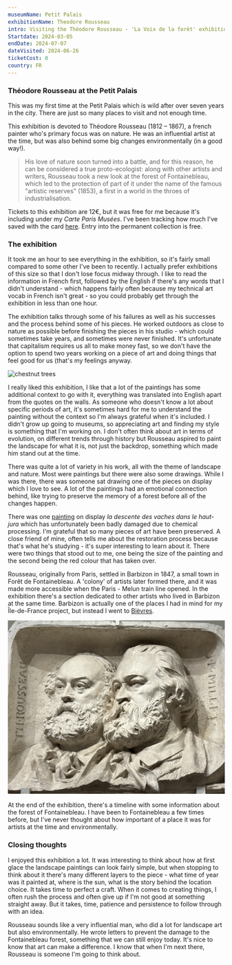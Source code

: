 ```yaml
---
museumName: Petit Palais
exhibitionName: Theodore Rousseau
intro: Visiting the Théodore Rousseau - 'La Voix de la forêt' exhibition
Startdate: 2024-03-05
endDate: 2024-07-07
dateVisited: 2024-06-26
ticketCost: 0
country: FR
---
```


### Théodore Rousseau at the Petit Palais

This was my first time at the Petit Palais which is wild after over seven years in the city. There are just so many places to visit and not enough time.

This exhibition is devoted to Théodore Rousseau (1812 – 1867), a french painter who's primary focus was on nature. He was an influential artist at the time, but was also behind some big changes environmentally (in a good way!).

> His love of nature soon turned into a battle, and for this reason, he can be considered a true proto-ecologist: along with other artists and writers, Rousseau took a new look at the forest of Fontainebleau, which led to the protection of part of it under the name of the famous "artistic reserves" (1853), a first in a world in the throes of industrialisation.

Tickets to this exhibition are 12€, but it was free for me because it's including under my _Carte Paris Musées_. I've been tracking how much I've saved with the card [here](http://abisummers.com/articles/subscriptions/). Entry into the permanent collection is free.

### The exhibition

It took me an hour to see everything in the exhibition, so it's fairly small compared to some other I've been to recently. I actually prefer exhibitions of this size so that I don't lose focus midway through. I like to read the information in French first, followed by the English if there's any words that I didn't understand - which happens fairly often because my technical art vocab in French isn't great - so you could probably get through the exhibition in less than one hour.

The exhibition talks through some of his failures as well as his successes and the process behind some of his pieces. He worked outdoors as close to nature as possible before finishing the pieces in his studio - which could sometimes take years, and sometimes were never finished. It's unfortunate that capitalism requires us all to make money fast, so we don't have the option to spend two years working on a piece of art and doing things that feel good for us (that's my feelings anyway.

![chestnut trees](./images/theodore-rousseau-chestnut.jpeg)

I really liked this exhibition, I like that a lot of the paintings has some additional context to go with it, everything was translated into English apart from the quotes on the walls. As someone who doesn't know a lot about specific periods of art, it's sometimes hard for me to understand the painting without the context so I'm always grateful when it's included. I didn't grow up going to museums, so appreciating art and finding my style is something that I'm working on. I don't often think about art in terms of evolution, on different trends through history but Rousseau aspired to paint the landscape for what it is, not just the backdrop, something which made him stand out at the time.

There was quite a lot of variety in his work, all with the theme of landscape and nature. Most were paintings but there were also some drawings. While I was there, there was someone sat drawing one of the pieces on display which I love to see. A lot of the paintings had an emotional connection behind, like trying to preserve the memory of a forest before all of the changes happen.

There was one [painting](https://co.pinterest.com/pin/519602875762981572/) on display _la descente des vaches dans le haut-jura_ which has unfortunately been badly damaged due to chemical processing. I'm grateful that so many pieces of art have been preserved. A close friend of mine, often tells me about the restoration process because that's what he's studying - it's super interesting to learn about it. There were two things that stood out to me, one being the size of the painting and the second being the red colour that has taken over.

Rousseau, originally from Paris, settled in Barbizon in 1847, a small town in Forêt de Fontainebleau. A 'colony' of artists later formed there, and it was made more accessible when the Paris - Melun train line opened. In the exhibition there's a section dedicated to other artists who lived in Barbizon at the same time. Barbizon is actually one of the places I had in mind for my Île-de-France project, but instead I went to [Bièvres](https://abisummers.com/articles/alphabet-ile-de-france/b-bievres/).

![Théodore Rousseau](./images/theodore-rousseau-sculpture.jpeg)

At the end of the exhibition, there's a timeline with some information about the forest of Fontainebleau. I have been to Fontainebleau a few times before, but I've never thought about how important of a place it was for artists at the time and environmentally.

### Closing thoughts

I enjoyed this exhibition a lot. It was interesting to think about how at first glace the landscape paintings can look fairly simple, but when stopping to think about it there's many different layers to the piece - what time of year was it painted at, where is the sun, what is the story behind the location choice. It takes time to perfect a craft. When it comes to creating things, I often rush the process and often give up if I'm not good at something straight away. But it takes, time, patience and persistence to follow through with an idea.

Rousseau sounds like a very influential man, who did a lot for landscape art but also environmentally. He wrote letters to prevent the damage to the Fontainebleau forest, something that we can still enjoy today. It's nice to know that art can make a difference. I know that when I'm next there, Rousseau is someone I'm going to think about.
